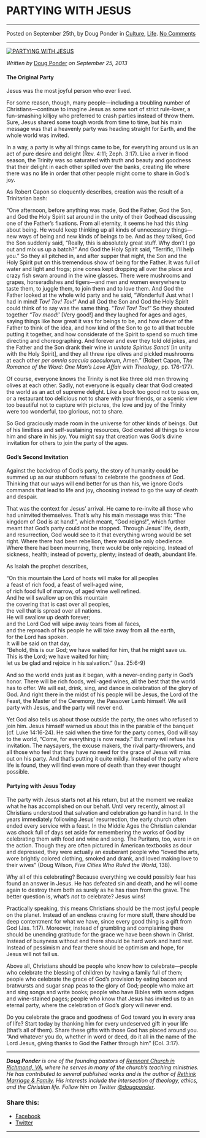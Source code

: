 PARTYING WITH JESUS
===================

* * *

Posted on September 25th, by Doug Ponder in [Culture](http://www.remnantresource.org/category/culture/), [Life](http://www.remnantresource.org/category/life/). [No Comments](http://www.remnantresource.org/partying-with-jesus/#respond)

* * *

[![PARTYING WITH JESUS](http://www.remnantresource.org/wp-content/uploads/2013/10/PartyingWithJesus.jpg)](http://www.remnantresource.org/wp-content/uploads/2013/10/PartyingWithJesus.jpg)  

_Written by_ [Doug Ponder](http://www.remnantresource.org/author/doug-ponder/ "Posts by Doug Ponder") _on September 25, 2013_

#### The Original Party

Jesus was the most joyful person who ever lived.

For some reason, though, many people—including a troubling number of Christians—continue to imagine Jesus as some sort of strict rule-lover, a fun-smashing killjoy who preferred to crash parties instead of throw them. Sure, Jesus shared some tough words from time to time, but his main message was that a heavenly party was heading straight for Earth, and the whole world was invited.

In a way, a party is why all things came to be, for everything around us is an act of pure desire and delight (Rev. 4:11; Zeph. 3:17). Like a river in flood season, the Trinity was so saturated with truth and beauty and goodness that their delight in each other spilled over the banks, creating life where there was no life in order that other people might come to share in God’s joy.

As Robert Capon so eloquently describes, creation was the result of a Trinitarian bash:

“One afternoon, before anything was made, God the Father, God the Son, and God the Holy Spirit sat around in the unity of their Godhead discussing one of the Father’s fixations. From all eternity, it seems he had this _thing_ about being. He would keep thinking up all kinds of unnecessary things—new ways of being and new kinds of beings to be. And as they talked, God the Son suddenly said, “Really, this is absolutely great stuff. Why don’t I go out and mix us up a batch?” And God the Holy Spirit said, “Terrific, I’ll help you.” So they all pitched in, and after supper that night, the Son and the Holy Spirit put on this tremendous show of being for the Father. It was full of water and light and frogs; pine cones kept dropping all over the place and crazy fish swam around in the wine glasses. There were mushrooms and grapes, horseradishes and tigers—and men and women everywhere to taste them, to juggle them, to join them and to love them. And God the Father looked at the whole wild party and he said, “Wonderful! Just what I had in mind! _Tov! Tov! Tov!_” And all God the Son and God the Holy Spirit could think of to say was the same thing. “_Tov! Tov! Tov!_” So they shouted together _“Tov meod!_’ \[Very good!\] and they laughed for ages and ages, saying things like how great it was for beings to be, and how clever of the Father to think of the idea, and how kind of the Son to go to all that trouble putting it together, and how considerate of the Spirit to spend so much time directing and choreographing. And forever and ever they told old jokes, and the Father and the Son drank their wine _in unitate Spiritus Sancti_ \[in unity with the Holy Spirit\], and they all threw ripe olives and pickled mushrooms at each other _per omnia saecula saeculorum_, Amen.” (Robert Capon, _The Romance of the Word: One Man’s Love Affair with Theology_, pp. 176-177).

Of course, everyone knows the Trinity is not like three old men throwing olives at each other. Sadly, not everyone is equally clear that God created the world as an act of supreme delight. Like a book too good not to pass on, or a restaurant too delicious not to share with your friends, or a scenic view too beautiful not to capture with pictures, the love and joy of the Trinity were too wonderful, too glorious, not to share.

So God graciously made room in the universe for other kinds of beings. Out of his limitless and self-sustaining resources, God created all things to know him and share in his joy. You might say that creation was God’s divine invitation for others to join the party of the ages.

#### God’s Second Invitation

Against the backdrop of God’s party, the story of humanity could be summed up as our stubborn refusal to celebrate the goodness of God. Thinking that our ways will end better for us than his, we ignore God’s commands that lead to life and joy, choosing instead to go the way of death and despair.

That was the context for Jesus’ arrival. He came to re-invite all those who had uninvited themselves. That’s why his main message was this: “The kingdom of God is at hand!”, which meant, “God reigns!”, which further meant that God’s party could not be stopped. Through Jesus’ life, death, and resurrection, God would see to it that everything wrong would be set right. Where there had been rebellion, there would be only obedience. Where there had been mourning, there would be only rejoicing. Instead of sickness, health; instead of poverty, plenty; instead of death, abundant life.

As Isaiah the prophet describes,

“On this mountain the Lord of hosts will make for all peoples  
a feast of rich food, a feast of well-aged wine,  
of rich food full of marrow, of aged wine well refined.  
And he will swallow up on this mountain  
the covering that is cast over all peoples,  
the veil that is spread over all nations.  
He will swallow up death forever;  
and the Lord God will wipe away tears from all faces,  
and the reproach of his people he will take away from all the earth,  
for the Lord has spoken.  
It will be said on that day,  
“Behold, this is our God; we have waited for him, that he might save us.  
This is the Lord; we have waited for him;  
let us be glad and rejoice in his salvation.” (Isa. 25:6-9)

And so the world ends just as it began, with a never-ending party in God’s honor. There will be rich foods, well-aged wines, all the best that the world has to offer. We will eat, drink, sing, and dance in celebration of the glory of God. And right there in the midst of his people will be Jesus, the Lord of the Feast, the Master of the Ceremony, the Passover Lamb himself. We will party with Jesus, and the party will never end.

Yet God also tells us about those outside the party, the ones who refused to join him. Jesus himself warned us about this in the parable of the banquet (cf. Luke 14:16-24). He said when the time for the party comes, God will say to the world, “Come, for everything is now ready.” But many will refuse his invitation. The naysayers, the excuse makers, the rival party-throwers, and all those who feel that they have no need for the grace of Jesus will miss out on his party. And that’s putting it quite mildly. Instead of the party where life is found, they will find even more of death than they ever thought possible.

#### Partying with Jesus Today

The party with Jesus starts not at his return, but at the moment we realize what he has accomplished on our behalf. Until very recently, almost all Christians understood that salvation and celebration go hand in hand. In the years immediately following Jesus’ resurrection, the early church often ended every service with a feast. In the Middle Ages the Christian calendar was chock full of days set aside for remembering the works of God by celebrating them with food and wine and song. The Puritans, too, were in on the action. Though they are often pictured in American textbooks as dour and depressed, they were actually an exuberant people who “loved the arts, wore brightly colored clothing, smoked and drank, and loved making love to their wives” (Doug Wilson, _Five Cities Who Ruled the World_, 138).

Why all of this celebrating? Because everything we could possibly fear has found an answer in Jesus. He has defeated sin and death, and he will come again to destroy them both as surely as he has risen from the grave. The better question is, what’s _not_ to celebrate? Jesus wins!

Practically speaking, this means Christians should be the most joyful people on the planet. Instead of an endless craving for more stuff, there should be deep contentment for what we have, since every good thing is a gift from God (Jas. 1:17). Moreover, instead of grumbling and complaining there should be unending gratitude for the grace we have been shown in Christ. Instead of busyness without end there should be hard work and hard rest. Instead of pessimism and fear there should be optimism and hope, for Jesus will not fail us.

Above all, Christians should be people who know how to celebrate—people who celebrate the blessing of children by having a family full of them; people who celebrate the grace of God’s provision by eating bacon and bratwursts and sugar snap peas to the glory of God; people who make art and sing songs and write books; people who have Bibles with worn edges and wine-stained pages; people who know that Jesus has invited us to an eternal party, where the celebration of God’s glory will never end.

Do you celebrate the grace and goodness of God toward you in every area of life? Start today by thanking him for every undeserved gift in your life (that’s all of them). Share these gifts with those God has placed around you. “And whatever you do, whether in word or deed, do it all in the name of the Lord Jesus, giving thanks to God the Father through him” (Col. 3:17).

* * *

_**Doug Ponder** is one of the founding pastors of [Remnant Church in Richmond, VA](http://www.remnantrichmond.org/), where he serves in many of the church’s teaching ministries. He has contributed to several published works and is the author of [Rethink Marriage & Family](http://www.remnantrichmond.org/mediafiles/uploaded/r/0e1604567_rethink-marriage-and-family-ebook.pdf). His interests include the intersection of theology, ethics, and the Christian life. Follow him on Twitter [@dougponder](https://twitter.com/dougponder)_.

### Share this:

*   [Facebook](http://www.remnantresource.org/partying-with-jesus/?share=facebook "Click to share on Facebook")
*   [Twitter](http://www.remnantresource.org/partying-with-jesus/?share=twitter "Click to share on Twitter")

  

* * *
